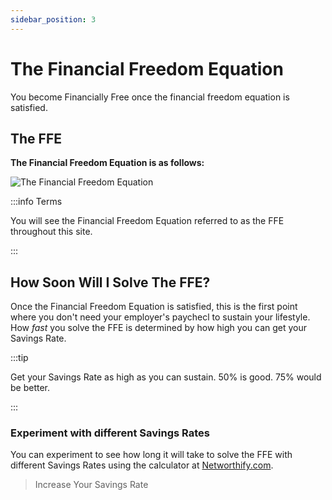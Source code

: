 ```yaml
---
sidebar_position: 3
---
```


# The Financial Freedom Equation

You become Financially Free once the financial freedom equation is satisfied. 

## The FFE

**The Financial Freedom Equation is as follows:**

![The Financial Freedom Equation](/img/ffe.svg)

:::info Terms

You will see the Financial Freedom Equation referred to as the FFE throughout this site.

:::

## How Soon Will I Solve The FFE?

Once the Financial Freedom Equation is satisfied, this is the first point where you don't need your employer's paychecl to sustain your lifestyle. How *fast* you solve the FFE is determined by how high you can get your Savings Rate. 

:::tip

Get your Savings Rate as high as you can sustain. 50% is good. 75% would be better.

:::

### Experiment with different Savings Rates

You can experiment to see how long it will take to solve the FFE with different Savings Rates using the calculator at [Networthify.com](https://networthify.com/calculator/earlyretirement?income=50000&initialBalance=0&expenses=20000&annualPct=5&withdrawalRate=4).

>Increase Your Savings Rate